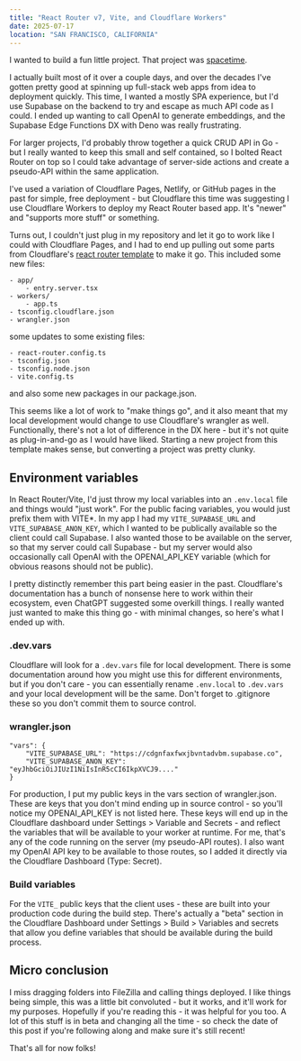 ```yaml
---
title: "React Router v7, Vite, and Cloudflare Workers"
date: 2025-07-17
location: "SAN FRANCISCO, CALIFORNIA"
---
```


I wanted to build a fun little project. That project was [spacetime](https://spacetime.cv).

I actually built most of it over a couple days, and over the decades I've gotten pretty good at spinning up full-stack web apps from idea to deployment quickly. This time, I wanted a mostly SPA experience, but I'd use Supabase on the backend to try and escape as much API code as I could. I ended up wanting to call OpenAI to generate embeddings, and the Supabase Edge Functions DX with Deno was really frustrating.

For larger projects, I'd probably throw together a quick CRUD API in Go - but I really wanted to keep this small and self contained, so I bolted React Router on top so I could take advantage of server-side actions and create a pseudo-API within the same application.

I've used a variation of Cloudflare Pages, Netlify, or GitHub pages in the past for simple, free deployment - but Cloudflare this time was suggesting I use Cloudflare Workers to deploy my React Router based app. It's "newer" and "supports more stuff" or something.

Turns out, I couldn't just plug in my repository and let it go to work like I could with Cloudflare Pages, and I had to end up pulling out some parts from Cloudflare's [react router template](https://github.com/cloudflare/templates/tree/main/react-router-starter-template) to make it go. This included some new files:

```
- app/
    - entry.server.tsx
- workers/
    - app.ts
- tsconfig.cloudflare.json
- wrangler.json
```

some updates to some existing files:

```
- react-router.config.ts
- tsconfig.json
- tsconfig.node.json
- vite.config.ts
```

and also some new packages in our package.json.

This seems like a lot of work to "make things go", and it also meant that my local development would change to use Cloudflare's wrangler as well. Functionally, there's not a lot of difference in the DX here - but it's not quite as plug-in-and-go as I would have liked. Starting a new project from this template makes sense, but converting a project was pretty clunky.

## Environment variables

In React Router/Vite, I'd just throw my local variables into an `.env.local` file and things would "just work". For the public facing variables, you would just prefix them with VITE\*. In my app I had my `VITE_SUPABASE_URL` and `VITE_SUPABASE_ANON_KEY`, which I wanted to be publically available so the client could call Supabase. I also wanted those to be available on the server, so that my server could call Supabase - but my server would also occasionally call OpenAI with the OPENAI_API_KEY variable (which for obvious reasons should not be public).

I pretty distinctly remember this part being easier in the past. Cloudflare's documentation has a bunch of nonsense here to work within their ecosystem, even ChatGPT suggested some overkill things. I really wanted just wanted to make this thing go - with minimal changes, so here's what I ended up with.

### .dev.vars

Cloudflare will look for a `.dev.vars` file for local development. There is some documentation around how you might use this for different environments, but if you don't care - you can essentially rename `.env.local` to `.dev.vars` and your local development will be the same. Don't forget to .gitignore these so you don't commit them to source control.

### wrangler.json

```
"vars": {
    "VITE_SUPABASE_URL": "https://cdgnfaxfwxjbvntadvbm.supabase.co",
    "VITE_SUPABASE_ANON_KEY": "eyJhbGciOiJIUzI1NiIsInR5cCI6IkpXVCJ9...."
}
```

For production, I put my public keys in the vars section of wrangler.json. These are keys that you don't mind ending up in source control - so you'll notice my OPENAI_API_KEY is not listed here. These keys will end up in the Cloudflare dashboard under Settings > Variable and Secrets - and reflect the variables that will be available to your worker at runtime. For me, that's any of the code running on the server (my pseudo-API routes). I also want my OpenAI API key to be available to those routes, so I added it directly via the Cloudflare Dashboard (Type: Secret).

### Build variables

For the `VITE_` public keys that the client uses - these are built into your production code during the build step. There's actually a "beta" section in the Cloudflare Dashboard under Settings > Build > Variables and secrets that allow you define variables that should be available during the build process.

## Micro conclusion

I miss dragging folders into FileZilla and calling things deployed. I like things being simple, this was a little bit convoluted - but it works, and it'll work for my purposes. Hopefully if you're reading this - it was helpful for you too. A lot of this stuff is in beta and changing all the time - so check the date of this post if you're following along and make sure it's still recent!

That's all for now folks!
